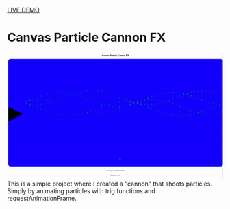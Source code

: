 [LIVE DEMO](https://canvasparticlecannonfx.herokuapp.com/)

# Canvas Particle Cannon FX
![Preview](preview.gif)
This is a simple project where I created a "cannon" that shoots particles. Simply by animating particles with trig functions and requestAnimationFrame.

